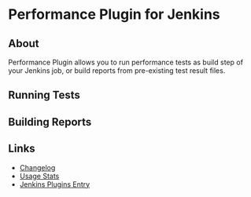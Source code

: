 # Performance Plugin for Jenkins 

## About

Performance Plugin allows you to run performance tests as build step of your Jenkins job, or build reports from pre-existing test result files. 

## Running Tests

## Building Reports

## Links

- [Changelog](Changelog.md)
- [Usage Stats](stats.html)
- [Jenkins Plugins Entry](https://wiki.jenkins-ci.org/display/JENKINS/Performance+Plugin)
